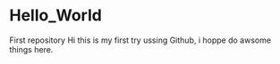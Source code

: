 # Hello_World
First repository
Hi this is my first try ussing Github, i hoppe do awsome things here.
